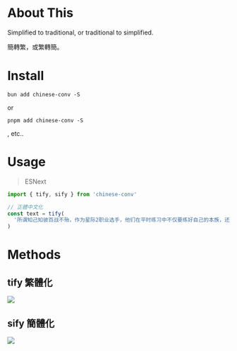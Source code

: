 # About This

Simplified to traditional, or traditional to simplified.

簡轉繁，或繁轉簡。

# Install

`bun add chinese-conv -S`

or

`pnpm add chinese-conv -S`

, etc..

# Usage

> ESNext

```ts
import { tify, sify } from 'chinese-conv'

// 正體中文化
const text = tify(
  '所谓知己知彼百战不殆，作为星际2职业选手，他们在平时练习中不仅要练好自己的本族，还会经常选择其他两个族进行练习，这样可以更加了解本族之外两个种族的运营流程、弱点、真空期等。因此不只有Flash，全世界许多职业选手都会在练习时偶尔使用下别的种族，这也是他们众多练习手段的一种。',
)
```

# Methods

## tify 繁體化

![](./static/tify-jsdoc.png)

## sify 簡體化

![](./static/sify-jsdoc.png)
